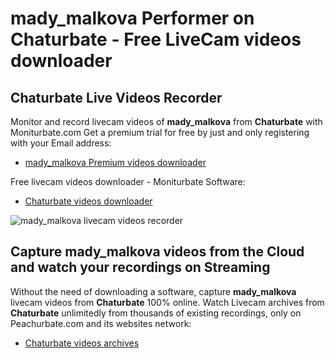 # mady_malkova Performer on Chaturbate - Free LiveCam videos downloader

## Chaturbate Live Videos Recorder

Monitor and record livecam videos of **mady_malkova** from **Chaturbate** with Moniturbate.com
Get a premium trial for free by just and only registering with your Email address:
* [mady_malkova Premium videos downloader](https://moniturbate.com/request-demo-licence-key.html)

Free livecam videos downloader - Moniturbate Software:
* [Chaturbate videos downloader](https://moniturbate.com/moniturbate-download-software.html)

![mady_malkova livecam videos recorder](https://peachurnet.com/templates/moniturbate-software.png)


## Capture mady_malkova videos from the Cloud and watch your recordings on Streaming

Without the need of downloading a software, capture **mady_malkova** livecam videos from **Chaturbate** 100% online.
Watch Livecam archives from **Chaturbate** unlimitedly from thousands of existing recordings, only on Peachurbate.com and its websites network:
* [Chaturbate videos archives](https://peachurnet.com/)